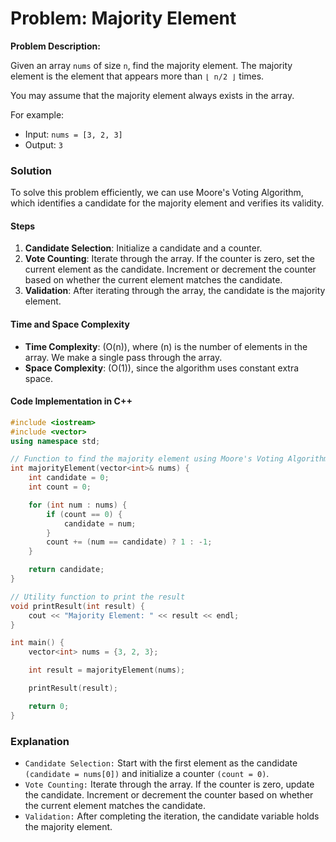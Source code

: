 # Problem: Majority Element

**Problem Description:**

Given an array `nums` of size `n`, find the majority element. The majority element is the element that appears more than `⌊ n/2 ⌋` times.

You may assume that the majority element always exists in the array.

For example:

- Input: `nums = [3, 2, 3]`
- Output: `3`

### Solution

To solve this problem efficiently, we can use Moore's Voting Algorithm, which identifies a candidate for the majority element and verifies its validity.

#### Steps

1. **Candidate Selection**: Initialize a candidate and a counter.
2. **Vote Counting**: Iterate through the array. If the counter is zero, set the current element as the candidate. Increment or decrement the counter based on whether the current element matches the candidate.
3. **Validation**: After iterating through the array, the candidate is the majority element.

#### Time and Space Complexity

- **Time Complexity**: \(O(n)\), where \(n\) is the number of elements in the array. We make a single pass through the array.
- **Space Complexity**: \(O(1)\), since the algorithm uses constant extra space.

#### Code Implementation in C++

```cpp
#include <iostream>
#include <vector>
using namespace std;

// Function to find the majority element using Moore's Voting Algorithm
int majorityElement(vector<int>& nums) {
    int candidate = 0;
    int count = 0;

    for (int num : nums) {
        if (count == 0) {
            candidate = num;
        }
        count += (num == candidate) ? 1 : -1;
    }

    return candidate;
}

// Utility function to print the result
void printResult(int result) {
    cout << "Majority Element: " << result << endl;
}

int main() {
    vector<int> nums = {3, 2, 3};

    int result = majorityElement(nums);

    printResult(result);

    return 0;
}
```

### Explanation

- `Candidate Selection:` Start with the first element as the candidate `(candidate = nums[0])` and initialize a counter `(count = 0)`.
- `Vote Counting:` Iterate through the array. If the counter is zero, update the candidate. Increment or decrement the counter based on whether the current element matches the candidate.
- `Validation:` After completing the iteration, the candidate variable holds the majority element.
